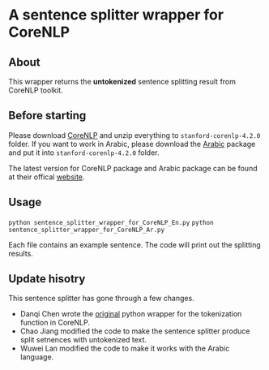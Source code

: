 
# A sentence splitter wrapper for CoreNLP
## About
This wrapper returns the **untokenized** sentence splitting result from CoreNLP toolkit.

## Before starting
Please download [CoreNLP](http://nlp.stanford.edu/software/stanford-corenlp-latest.zip) and unzip everything to <code>stanford-corenlp-4.2.0</code> folder. If you want to work in Arabic, please download the [Arabic](http://nlp.stanford.edu/software/stanford-corenlp-4.2.0-models-arabic.jar) package and put it into <code>stanford-corenlp-4.2.0</code> folder.

The latest version for CoreNLP package and Arabic package can be found at their offical [website](https://stanfordnlp.github.io/CoreNLP/index.html).

## Usage
<code>python sentence_splitter_wrapper_for_CoreNLP_En.py</code>
<code>python sentence_splitter_wrapper_for_CoreNLP_Ar.py</code>

Each file contains an example sentence. The code will print out the splitting results.

## Update hisotry
This sentence splitter has gone through a few changes.
* Danqi Chen wrote the [original](https://github.com/facebookresearch/DrQA/blob/master/drqa/tokenizers/corenlp_tokenizer.py) python wrapper for the tokenization function in CoreNLP.
* Chao Jiang modified the code to make the sentence splitter produce split setnences with untokenized text.
* Wuwei Lan modified the code to make it works with the Arabic language.
